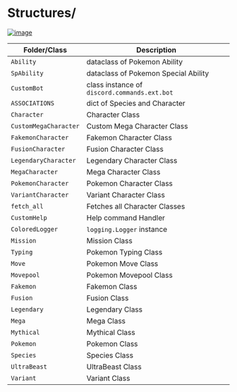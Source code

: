 # Structures/

[![image](https://img.shields.io/discord/719343092963999804?color=%237289DA&label=Parallel%20Yonder&logo=discord&logoColor=white)](https://discord.gg/CENcTvnarE)

|     Folder/Class      |                  Description                 |
|-----------------------|----------------------------------------------|
| `Ability`             | dataclass of Pokemon Ability                 |
| `SpAbility`           | dataclass of Pokemon Special Ability         |
| `CustomBot`           | class instance of `discord.commands.ext.bot` |
| `ASSOCIATIONS`        | dict of Species and Character                |
| `Character`           | Character Class                              |
| `CustomMegaCharacter` | Custom Mega Character Class                  |
| `FakemonCharacter`    | Fakemon Character Class                      |
| `FusionCharacter`     | Fusion Character Class                       |
| `LegendaryCharacter`  | Legendary Character Class                    |
| `MegaCharacter`       | Mega Character Class                         |
| `PokemonCharacter`    | Pokemon Character Class                      |
| `VariantCharacter`    | Variant Character Class                      |
| `fetch_all`           | Fetches all Character Classes                |
| `CustomHelp`          | Help command Handler                         |
| `ColoredLogger`       | `logging.Logger` instance                    |
| `Mission`             | Mission Class                                |
| `Typing`              | Pokemon Typing Class                         |
| `Move`                | Pokemon Move Class                           |
| `Movepool`            | Pokemon Movepool Class                       |
| `Fakemon`             | Fakemon Class                                |
| `Fusion`              | Fusion Class                                 |
| `Legendary`           | Legendary Class                              |
| `Mega`                | Mega Class                                   |
| `Mythical`            | Mythical Class                               |
| `Pokemon`             | Pokemon Class                                |
| `Species`             | Species Class                                |
| `UltraBeast`          | UltraBeast Class                             |
| `Variant`             | Variant Class                                |
